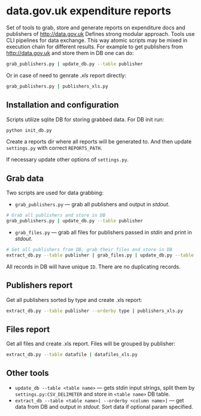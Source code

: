 # data.gov.uk expenditure reports
Set of tools to grab, store and generate reports on expenditure docs and publishers of http://data.gov.uk Defines strong modular approach. Tools use CLI pipelines for data exchange. This way atomic scripts may be mixed in execution chain for different results. For example to get publishers from http://data.gov.uk and store them in DB one can do: 
```sh
grab_publishers.py | update_db.py --table publisher
```
Or in case of need to genrate *.xls* report directly:
```sh
grab_publishers.py | publishers_xls.py
```

Installation and configuration
------------------------------
Scripts utilize sqlite DB for storing grabbed data. For DB init run:
```sh
python init_db.py
```

Create a reports dir where all reports will be generated to. And then update ```settings.py``` with correct ```REPORTS_PATH```.

If necessary update other options of ```settings.py```.

Grab data
---------
Two scripts are used for data grabbing:
* ```grab_publishers.py``` — grab all publishers and output in *stdout*.
```sh
# Grab all publishers and store in DB
grab_publishers.py | update_db.py --table publisher
```
* ```grab_files.py``` — grab all files for publishers passed in *stdin* and print in *stdout*.
```sh
# Get all publishers from DB, grab their files and store in DB
extract_db.py --table publisher | grab_files.py | update_db.py --table datafile
```

All records in DB will have unique ```ID```. There are no duplicating records.

Publishers report
-----------------
Get all publishers sorted by type and create .xls report:
```sh
extract_db.py --table publisher --orderby type | publishers_xls.py
```

Files report
------------
Get all files and create .xls report. Files will be grouped by publisher:
```sh
extract_db.py --table datafile | datafiles_xls.py
```

Other tools
-----------
* ```update_db --table <table name>``` — gets *stdin* input strings, split them by ```settings.py:CSV_DELIMETER``` and store in ```<table name>``` DB table.
* ```extract_db --table <table name>[ --orderby <column name>]``` — get data from DB and output in *stdout*. Sort data if optional param specified.
